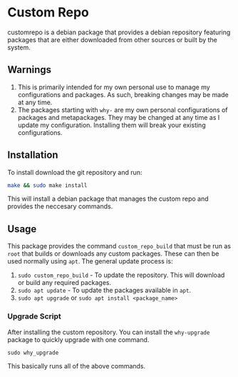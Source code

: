 # Custom Repo

customrepo is a debian package that provides a debian repository featuring packages that are either downloaded from other sources or built by the system.

## Warnings
1. This is primarily intended for my own personal use to manage my configurations and packages. As such, breaking changes may be made at any time.
2. The packages starting with `why-` are my own personal configurations of packages and metapackages. They may be changed at any time as I update my configuration. Installing them will break your existing configurations.

## Installation
To install download the git repository and run:
```bash
make && sudo make install
```
This will install a debian package that manages the custom repo and provides the neccesary commands.

## Usage
This package provides the command `custom_repo_build` that must be run as `root` that builds or downloads any custom packages. These can then be used normally using `apt`.
The general update process is:
1. `sudo custom_repo_build` - To update the repository. This will download or build any required packages.
2. `sudo apt update` - To update the packages available in `apt`.
3. `sudo apt upgrade` or `sudo apt install <package_name>`

### Upgrade Script
After installing the custom repository. You can install the `why-upgrade` package to quickly upgrade with one command.
```
sudo why_upgrade
```
This basically runs all of the above commands.
